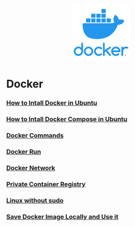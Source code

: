 <p align="center">
  <img src="../images/docker-logo-150x150.png" />
</p>

# Docker
### [How to Intall Docker in Ubuntu](./install_docker.md)
### [How to Intall Docker Compose in Ubuntu](./install_docker.md)
### [Docker Commands](./docker_commands.md)
### [Docker Run](./docker_run.md)
### [Docker Network](./docker_network.md)
### [Private Container Registry](./private_container_registry.md)
### [Linux without sudo](./docker_linux_got_permission_denied_error.md)
### [Save Docker Image Locally and Use it](./save_image_locally_and_use_it.md)
